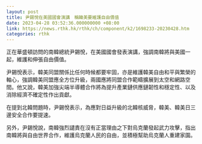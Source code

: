 ```yaml
---
layout: post
title: 尹錫悅在美國國會演講　稱韓美要維護自由價值
date: 2023-04-28 03:52:36.000000000 +08:00
link: https://news.rthk.hk/rthk/ch/component/k2/1698233-20230428.htm
categories: rthk
---
```


正在華盛頓訪問的南韓總統尹錫悅，在美國國會發表演講，強調南韓將與美國一起，維護和伸張自由價值。

尹錫悅表示，韓美同盟關係比任何時候都要牢固，亦是維護韓美自由和平與繁榮的軸心，強調韓美同盟應全方位升級，兩國應將同盟合作範疇擴展到太空和網路空間。他又說，韓美加強尖端半導體合作將為提升產業鏈供應鏈韌性和穩定性、以及消除經濟不確定性作出貢獻。

在提到北韓問題時，尹錫悅表示，為應對日益升級的北韓核威脅，韓美、韓美日三邊安全合作要提速。

另外，尹錫悅說，南韓強烈譴責在沒有正當理由之下對烏克蘭發起武力攻擊，指出南韓將與自由世界合作，維護烏克蘭人民的自由，並積極幫助烏克蘭人重建家園。
